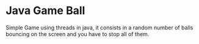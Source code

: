 # Java Game Ball
Simple Game using threads in java, it consists in a random number of balls bouncing on the screen and you have to stop all of them.


